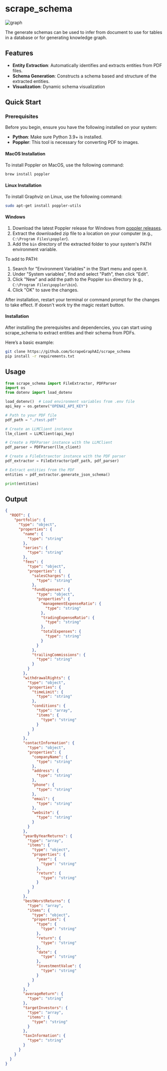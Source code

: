 # scrape_schema

![graph](docs/assets/graph_pyecharts.png)

The generate schemas can be used to infer from document to use for tables in a database or for generating knowledge graph.

## Features

- **Entity Extraction**: Automatically identifies and extracts entities from PDF files.
- **Schema Generation**: Constructs a schema based and structure of the extracted entities.
- **Visualization**: Dynamic schema visualization

## Quick Start

### Prerequisites

Before you begin, ensure you have the following installed on your system:

- **Python**: Make sure Python 3.9+ is installed.
- **Poppler**: This tool is necessary for converting PDF to images.

#### MacOS Installation

To install Poppler on MacOS, use the following command:

```bash
brew install poppler

```

#### Linux Installation

To install Graphviz on Linux, use the following command:

```bash
sudo apt-get install poppler-utils
```

#### Windows

1. Download the latest Poppler release for Windows from [poppler releases](https://github.com/oschwartz10612/poppler-windows/releases/).
2. Extract the downloaded zip file to a location on your computer (e.g., `C:\Program Files\poppler`).
3. Add the `bin` directory of the extracted folder to your system's PATH environment variable.

To add to PATH:
1. Search for "Environment Variables" in the Start menu and open it.
2. Under "System variables", find and select "Path", then click "Edit".
3. Click "New" and add the path to the Poppler `bin` directory (e.g., `C:\Program Files\poppler\bin`).
4. Click "OK" to save the changes.

After installation, restart your terminal or command prompt for the changes to take effect.
If doesn't work try the magic restart button.

#### Installation
After installing the prerequisites and dependencies, you can start using scrape_schema to extract entities and their schema from PDFs.

Here’s a basic example:
```bash
git clone https://github.com/ScrapeGraphAI/scrape_schema
pip install -r requirements.txt
```

## Usage

```python
from scrape_schema import FileExtractor, PDFParser
import os
from dotenv import load_dotenv

load_dotenv()  # Load environment variables from .env file
api_key = os.getenv("OPENAI_API_KEY")

# Path to your PDF file
pdf_path = "./test.pdf"

# Create an LLMClient instance
llm_client = LLMClient(api_key)

# Create a PDFParser instance with the LLMClient
pdf_parser = PDFParser(llm_client)

# Create a FileExtraxctor instance with the PDF parser
pdf_extractor = FileExtractor(pdf_path, pdf_parser)

# Extract entities from the PDF
entities = pdf_extractor.generate_json_schema()

print(entities)
```
## Output
```json
{
  "ROOT": {
    "portfolio": {
      "type": "object",
      "properties": {
        "name": {
          "type": "string"
        },
        "series": {
          "type": "string"
        },
        "fees": {
          "type": "object",
          "properties": {
            "salesCharges": {
              "type": "string"
            },
            "fundExpenses": {
              "type": "object",
              "properties": {
                "managementExpenseRatio": {
                  "type": "string"
                },
                "tradingExpenseRatio": {
                  "type": "string"
                },
                "totalExpenses": {
                  "type": "string"
                }
              }
            },
            "trailingCommissions": {
              "type": "string"
            }
          }
        },
        "withdrawalRights": {
          "type": "object",
          "properties": {
            "timeLimit": {
              "type": "string"
            },
            "conditions": {
              "type": "array",
              "items": {
                "type": "string"
              }
            }
          }
        },
        "contactInformation": {
          "type": "object",
          "properties": {
            "companyName": {
              "type": "string"
            },
            "address": {
              "type": "string"
            },
            "phone": {
              "type": "string"
            },
            "email": {
              "type": "string"
            },
            "website": {
              "type": "string"
            }
          }
        },
        "yearByYearReturns": {
          "type": "array",
          "items": {
            "type": "object",
            "properties": {
              "year": {
                "type": "string"
              },
              "return": {
                "type": "string"
              }
            }
          }
        },
        "bestWorstReturns": {
          "type": "array",
          "items": {
            "type": "object",
            "properties": {
              "type": {
                "type": "string"
              },
              "return": {
                "type": "string"
              },
              "date": {
                "type": "string"
              },
              "investmentValue": {
                "type": "string"
              }
            }
          }
        },
        "averageReturn": {
          "type": "string"
        },
        "targetInvestors": {
          "type": "array",
          "items": {
            "type": "string"
          }
        },
        "taxInformation": {
          "type": "string"
        }
      }
    }
  }
}
```
